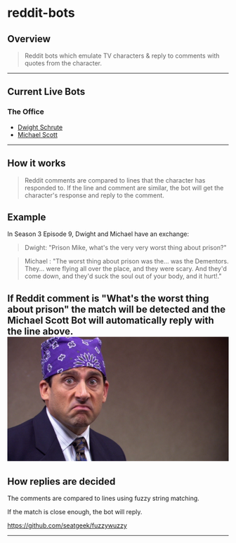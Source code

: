 # reddit-bots
## Overview
>Reddit bots which emulate TV characters & reply to comments with quotes from the character.

---

## Current Live Bots
### The Office
* [Dwight Schrute](http://reddit.com/u/dwight-schrute-bot)
* [Michael Scott](https://www.reddit.com/user/michaelgscottbot)

---

## How it works
 >Reddit comments are compared to lines that the character has responded to. If the line and comment are similar, the bot will get the character's response and reply to the comment.

## Example 
In Season 3 Episode 9, Dwight and Michael have an exchange:

>Dwight: "Prison Mike, what's the very very worst thing about prison?"

>Michael : "The worst thing about prison was the... was the Dementors. They... were flying all over the place, and they were scary. And they'd come down, and they'd suck the soul out of your body, and it hurt!."

If Reddit comment is "What's the worst thing about prison" the match will be detected and the Michael Scott Bot will automatically reply with the line above.
![Prison Mike](the_office/michael/Prisonmike.png)
---

## How replies are decided
The comments are compared to lines using fuzzy string matching. 

If the match is close enough, the bot will reply. 

https://github.com/seatgeek/fuzzywuzzy

---
